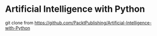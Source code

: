 # Artificial Intelligence with Python
git clone from ﻿https://github.com/PacktPublishing/Artificial-Intelligence-with-Python
